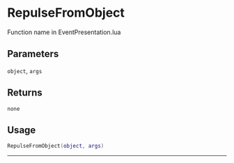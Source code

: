 # RepulseFromObject
Function name in EventPresentation.lua
## Parameters
`object`, `args`
## Returns
`none`
## Usage
```lua
RepulseFromObject(object, args)
```
---
